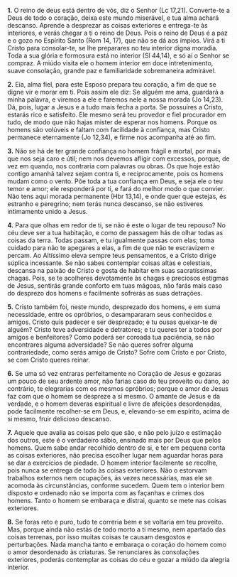 **1.** O reino de deus está dentro de vós, diz o Senhor (Lc 17,21). Converte-te a Deus de todo o coração, deixa este mundo miserável, e tua alma achará descanso. Aprende a desprezar as coisas exteriores e entrega-te às interiores, e verás chegar a ti o reino de Deus. Pois o reino de Deus é a paz e o gozo no Espírito Santo (Rom 14, 17), que não se dá aos ímpios. Virá a ti Cristo para consolar-te, se lhe preparares no teu interior digna moradia. Toda a sua glória e formosura está no interior (Sl 44,14), e só aí o Senhor se compraz. A miúdo visita ele o homem interior em doce intretenimento, suave consolação, grande paz e familiaridade sobremaneira admirável.

**2.** Eia, alma fiel, para este Esposo prepara teu coração, a fim de que se digne vir e morar em ti. Pois assim ele diz: Se alguém me ama, guardará a minha palavra, e viremos a ele e faremos nele a nossa morada (Jo 14,23). Dá, pois, lugar a Jesus e a tudo mais fecha a porta. Se possuíres a Cristo, estarás rico e satisfeito. Ele mesmo será teu provedor e fiel procurador em tudo, de modo que não hajas mister de esperar nos homens. Porque os homens são volúveis e faltam com facilidade à confiança, mas Cristo permanece eternamente (Jo 12,34), e firme nos acompanha até ao fim.

**3.** Não se há de ter grande confiança no homem frágil e mortal, por mais que nos seja caro e útil; nem nos devemos afligir com excessos, porque, de vez em quando, nos contraria com palavras ou obras. Os que hoje estão contigo amanhã talvez sejam contra ti, e reciprocamente, pois os homens mudam como o vento. Põe toda a tua confiança em Deus, e seja ele o teu temor e amor; ele responderá por ti, e fará do melhor modo o que convier. Não tens aqui morada permanente (Hbr 13,14), e onde quer que estejas, és estranho e peregrino; nem terás nunca descanso, se não estiveres intimamente unido a Jesus.

**4.** Para que olhas em redor de ti, se não é este o lugar de teu repouso? No céu deve ser a tua habitação, e como de passagem hás de olhar todas as coisas da terra. Todas passam, e tu igualmente passas com elas; toma cuidado para não te apegares a elas, a fim de que não te escravizem e percam. Ao Altíssimo eleva sempre teus pensamentos, e a Cristo dirige súplica incessante. Se não sabes contemplar coisas altas e celestiais, descansa na paixão de Cristo e gosta de habitar em suas sacratíssimas chagas. Pois, se te acolheres devotamente às chagas e preciosos estigmas de Jesus, sentirás grande conforto em tuas mágoas, não farás mais caso do desprezo dos homens e facilmente sofrerás as suas detrações.

**5.** Cristo também foi, neste mundo, desprezado dos homens, e em suma necessidade, entre os opróbrios, o desampararam seus conhecidos e amigos. Cristo quis padecer e ser desprezado; e tu ousas queixar-te de alguém? Cristo teve adversidade e detratores; e tu queres ter a todos por amigos e benfeitores? Como poderá ser coroada tua paciência, se não encontrares alguma adversidade? Se não queres sofrer alguma contrariedade, como serás amigo de Cristo? Sofre com Cristo e por Cristo, se com Cristo queres reinar.

**6.** Se uma só vez entraras perfeitamente no Coração de Jesus e gozaras um pouco de seu ardente amor, não farias caso do teu proveito ou dano, ao contrário, te elegrarias com os mesmos opróbrios; porque o amor de Jesus faz com que o homem se despreze a si mesmo. O amante de Jesus e da verdade, e o homem deveras espiritual e livre de afeições desordenadas, pode facilmente recolher-se em Deus, e, elevando-se em espírito, acima de si mesmo, fruir delicioso descanso. 

**7.** Aquele que avalia as coisas pelo que são, e não pelo juízo e estimação dos outros, este é o verdadeiro sábio, ensinado mais por Deus que pelos homens. Quem sabe andar recolhido dentro de si, e ter em pequena conta as coisas exteriores, não precisa escolher lugar nem aguardar horas para se dar a exercícios de piedade. O homem interior facilmente se recolhe, pois nunca se entrega de todo às coisas exteriores. Não o estorvam trabalhos externos nem ocupações, às vezes necessárias, mas ele se acomoda às circunstâncias, conforme sucedem. Quem tem o interior bem disposto e ordenado não se importa com as façanhas e crimes dos homens. Tanto o homem se embaraça e distrai, quanto se mete nas coisas exteriores.

**8.** Se foras reto e puro, tudo te correria bem e se voltaria em teu proveito. Mas, porque ainda não estás de todo morto a ti mesmo, nem apartado das coisas terrenas, por isso muitas coisas te causam desgostos e perturbações. Nada mancha tanto e embaraça o coração do homem como o amor desordenado às criaturas. Se renunciares às consolações exteriores, poderás contemplar as coisas do céu e gozar a miúdo da alegria interior.

